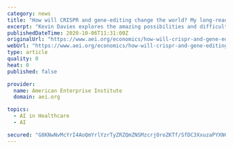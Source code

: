 ```yaml
---
category: news
title: "How will CRISPR and gene-editing change the world? My long-read Q&A with Kevin Davies"
excerpt: "Kevin Davies explores the amazing possibilities and difficult ethical questions involved with the rise of CRISPR and humanity's rapidly improving genome-editing capabilities."
publishedDateTime: 2020-10-06T11:31:00Z
originalUrl: "https://www.aei.org/economics/how-will-crispr-and-gene-editing-change-the-world-my-long-read-qa-with-kevin-davies/"
webUrl: "https://www.aei.org/economics/how-will-crispr-and-gene-editing-change-the-world-my-long-read-qa-with-kevin-davies/"
type: article
quality: 0
heat: 0
published: false

provider:
  name: American Enterprise Institute
  domain: aei.org

topics:
  - AI in Healthcare
  - AI

secured: "G8KNwNvMcYrI4AoQmYrlYzrTyZRZQmZNSMzcrjOroZKTf/SfDC3XxuzaPYXNCu/tgpNvCQTPGplxaiBO3T+FCdY1dKCfxM2dP2IxV8VLGzgJ8g4MWUG9Y56ErovYSAecreqmgJz3KSSj63qlc/fCB9fHpWNZVxjLK49t3SiEOBKXX2knVocx4lrWYyFa1ca2lhO2dUP1SBoy7tJBqHmp8jh9f2e4+4Fskk0zHA4CnEYHxxi6wJ4VwOuexYpbZynmDoslg4UakppBY21RJR+Mhsqtd/mZ8tos/5Gj0x5q0XdY9orfs/4lGCvPAHiC852j//+x4tf8kiQ1qiPg56ubZ8EsUGVrdOgQhMAuR5HYCj8=;XNShpTa5fcbeYzbBsHlndQ=="
---
```


